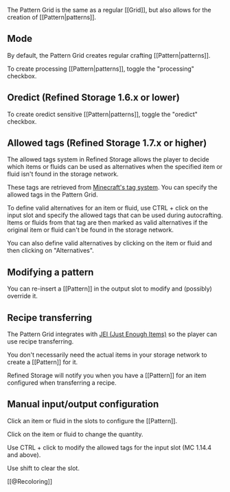 The Pattern Grid is the same as a regular [[Grid]], but also allows for the creation of [[Pattern|patterns]].

## Mode
By default, the Pattern Grid creates regular crafting [[Pattern|patterns]].

To create processing [[Pattern|patterns]], toggle the "processing" checkbox.

## Oredict (Refined Storage 1.6.x or lower)
To create oredict sensitive [[Pattern|patterns]], toggle the "oredict" checkbox.

## Allowed tags (Refined Storage 1.7.x or higher)
The allowed tags system in Refined Storage allows the player to decide which items or fluids can be used as alternatives when the specified item or fluid isn't found in the storage network.

These tags are retrieved from [Minecraft's tag system](https://minecraft.gamepedia.com/Tag). You can specify the allowed tags in the Pattern Grid.

To define valid alternatives for an item or fluid, use CTRL + click on the input slot and specify the allowed tags that can be used during autocrafting. Items or fluids from that tag are then marked as valid alternatives if the original item or fluid can't be found in the storage network.

You can also define valid alternatives by clicking on the item or fluid and then clicking on "Alternatives".

## Modifying a pattern
You can re-insert a [[Pattern]] in the output slot to modify and (possibly) override it.

## Recipe transferring
The Pattern Grid integrates with [JEI (Just Enough Items)](https://minecraft.curseforge.com/projects/jei) so the player can use recipe transferring.

You don't necessarily need the actual items in your storage network to create a [[Pattern]] for it.

Refined Storage will notify you when you have a [[Pattern]] for an item configured when transferring a recipe.

## Manual input/output configuration
Click an item or fluid in the slots to configure the [[Pattern]].

Click on the item or fluid to change the quantity.

Use CTRL + click to modify the allowed tags for the input slot (MC 1.14.4 and above).

Use shift to clear the slot.

[[@Recoloring]]